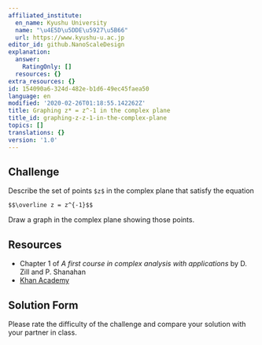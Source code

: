 ```yaml
---
affiliated_institute:
  en_name: Kyushu University
  name: "\u4E5D\u5DDE\u5927\u5B66"
  url: https://www.kyushu-u.ac.jp
editor_id: github.NanoScaleDesign
explanation:
  answer:
    RatingOnly: []
  resources: {}
extra_resources: {}
id: 154090a6-324d-482e-b1d6-49ec45faea50
language: en
modified: '2020-02-26T01:18:55.142262Z'
title: Graphing z* = z^-1 in the complex plane
title_id: graphing-z-z-1-in-the-complex-plane
topics: []
translations: {}
version: '1.0'
---
```


## Challenge
Describe the set of points `$z$` in the complex plane that satisfy the equation

`$$\overline z = z^{-1}$$`

Draw a graph in the complex plane showing those points.

## Resources
- Chapter 1 of *A first course in complex analysis with applications* by D. Zill and P. Shanahan
- [Khan Academy](https://www.khanacademy.org/math/precalculus/imaginary-and-complex-numbers#the-complex-plane)

## Solution Form
Please rate the difficulty of the challenge and compare your solution with your partner in class.
